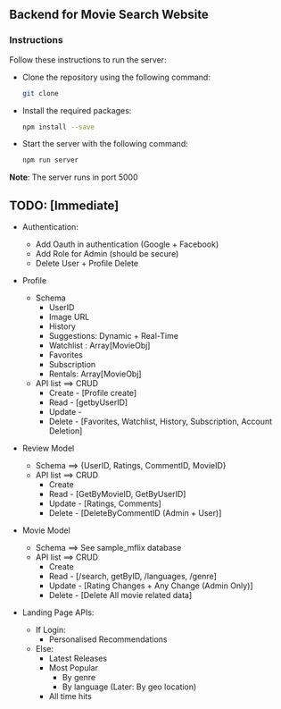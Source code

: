 ## Backend for Movie Search Website

### Instructions

Follow these instructions to run the server:

- Clone the repository using the following command:
    ```sh
    git clone 
    ```
- Install the required packages:
    ```sh
    npm install --save
    ```
- Start the server with the following command:
    ```sh
    npm run server
    ```

**Note**: The server runs in port 5000


## TODO: [Immediate]
- Authentication: 
    - Add Oauth in authentication (Google + Facebook)
    - Add Role for Admin (should be secure)
    - Delete User + Profile Delete

- Profile
    - Schema
        - UserID
        - Image URL
        - History
        - Suggestions: Dynamic + Real-Time
        - Watchlist : Array[MovieObj]
        - Favorites
        - Subscription
        - Rentals: Array[MovieObj]
    - API list ==> CRUD
        - Create - [Profile create]
        - Read - [getbyUserID]
        - Update - 
        - Delete - [Favorites, Watchlist, History, Subscription, Account Deletion]

- Review Model
    - Schema ==> {UserID, Ratings, CommentID, MovieID}
    - API list ==> CRUD
        - Create
        - Read - [GetByMovieID, GetByUserID]
        - Update - [Ratings, Comments]
        - Delete - [DeleteByCommentID (Admin + User)]

- Movie Model
    - Schema ==> See sample_mflix database
    - API list ==> CRUD
        - Create
        - Read - [/search, getByID, /languages, /genre]
        - Update - [Rating Changes + Any Change (Admin Only)]
        - Delete - [Delete All movie related data]

- Landing Page APIs:
    - If Login:
        - Personalised Recommendations
    - Else:
        - Latest Releases
        - Most Popular
            - By genre
            - By language (Later: By geo location)
        - All time hits 






